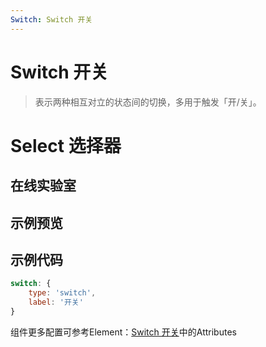 ```yaml
---
Switch: Switch 开关
---
```

# Switch 开关

> 表示两种相互对立的状态间的切换，多用于触发「开/关」。

# Select 选择器

## 在线实验室
<ClientOnly>
<ams-config name="switch" type="field"/>
</ClientOnly>

## 示例预览
<ClientOnly>
<demo-list :type="'switch'"></demo-list>
</ClientOnly>

## 示例代码
```js
switch: {
    type: 'switch',
    label: '开关'
}
```

组件更多配置可参考Element：[Switch 开关](http://element-cn.eleme.io/#/zh-CN/component/switch)中的Attributes